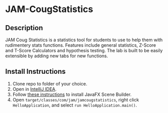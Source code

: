 # JAM-CougStatistics

## Description
JAM Coug Statistics is a statistics tool for students to use to help them with rudimentery stats functions. Features include general statistics, Z-Score and T-Score Calculators and hypothesis testing. The lab is built to be easily extensible by adding new tabs for new functions.
## Install Instructions
1. Clone repo to folder of your choice.
2. Open in [IntelliJ IDEA](https://www.jetbrains.com/idea/download/).
3. Follow [these instructions](https://www.jetbrains.com/help/idea/opening-fxml-files-in-javafx-scene-builder.html) to install JavaFX Scene Builder.
4. Open `target/classes/com/jam/jamcougstatistics`, right click `HelloApplication`, and select `run HelloApplication.main()`.
